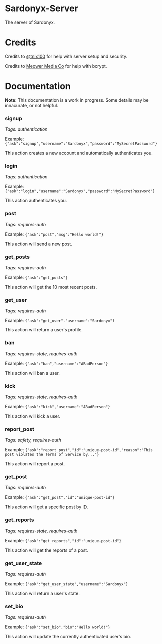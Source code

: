 # Sardonyx-Server
The server of Sardonyx.
# Credits
Credits to [@tnix100](https://github.com/tnix100) for help with server setup and security.

Credits to [Meower Media Co](https://github.com/meower-media-co) for help with bcrypt.
# Documentation
**Note:** This documentation is a work in progress. Some details may be innacurate, or not helpful.
### signup 
*Tags: authentication* 

Example: `{"ask":"signup","username":"Sardonyx","password":"MySecretPassword"}` 

This action creates a new account and automatically authenticates you. 
### login
*Tags: authentication* 

Example: `{"ask":"login","username":"Sardonyx","password":"MySecretPassword"}` 

This action authenticates you. 
### post 
*Tags: requires-auth* 

Example: `{"ask":"post","msg":"Hello world!"}` 

This action will send a new post. 
### get_posts 
*Tags: requires-auth* 

Example: `{"ask":"get_posts"}` 

This action will get the 10 most recent posts. 
### get_user 
*Tags: requires-auth* 

Example: `{"ask":"get_user","username":"Sardonyx"}` 

This action will return a user's profile. 
### ban 
*Tags: requires-state, requires-auth* 

Example: `{"ask":"ban","username":"ABadPerson"}` 

This action will ban a user. 
### kick 
*Tags: requires-state, requires-auth* 

Example: `{"ask":"kick","username":"ABadPerson"}` 

This action will kick a user. 
### report_post 
*Tags: safety, requires-auth* 

Example: `{"ask":"report_post","id":"unique-post-id","reason":"This post violates the Terms of Service by..."}` 

This action will report a post. 
### get_post 
*Tags: requires-auth* 

Example: `{"ask":"get_post","id":"unique-post-id"}` 

This action will get a specific post by ID. 
### get_reports 
*Tags: requires-state, requires-auth* 

Example: `{"ask":"get_reports","id":"unique-post-id"}` 

This action will get the reports of a post. 
### get_user_state
*Tags: requires-auth*

Example: `{"ask":"get_user_state","username":"Sardonyx"}` 

This action will return a user's state. 
### set_bio
*Tags: requires-auth*

Example: `{"ask":"set_bio","bio":"Hello world!"}` 

This action will update the currently authenticated user's bio.